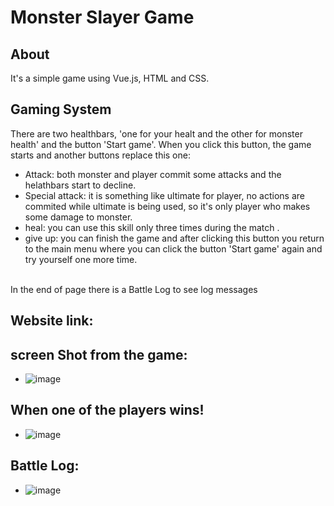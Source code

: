 # Monster Slayer Game

## About


It's a simple game using Vue.js, HTML and CSS.

## Gaming System

There are two healthbars, 'one for your healt and the other for monster health' and the button 'Start game'. When you click this button, the game starts and another buttons replace this one:
- Attack: both monster and player commit some attacks and the helathbars start to decline.
- Special attack: it is something like ultimate for player, no actions are commited while ultimate is being used, so it's only player who makes some damage to monster.
- heal: you can use this skill only three times during the match .
- give up: you can finish the game and after clicking this button you return to the main menu where you can click the button 'Start game' again and try yourself one more time.
<br/>
In the end of page there is a Battle Log to see log messages

## Website link:

## screen Shot from the game:
- ![image](https://user-images.githubusercontent.com/88618793/182143193-b4fb1d94-b311-45d4-85bc-a0961976620c.png)
## When one of the players wins!
- ![image](https://user-images.githubusercontent.com/88618793/182144298-4540fb25-151a-49aa-aff4-a6e3d156d9c1.png)
## Battle Log:
- ![image](https://user-images.githubusercontent.com/88618793/182144110-475b7291-268d-4e66-ab6d-fba1075e89f2.png)



